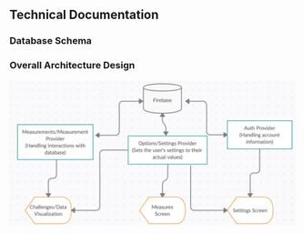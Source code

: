 ## Technical Documentation

### Database Schema

### Overall Architecture Design

![Architecture Design Diagram](Design_Diagram.png)